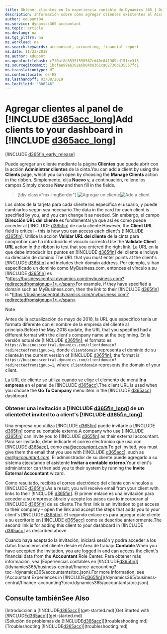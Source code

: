 ```yaml
---
title: Obtener clientes en la experiencia contable de Dynamics 365 | Documentos de Microsoft
description: Información sobre cómo agregar clientes existentes al Accountant Hub de Dynamics 365.
author: edupont04
ms.service: dynamics365-accountant
ms.topic: article
ms.devlang: na
ms.tgt_pltfrm: na
ms.workload: na
ms.search.keywords: accountant, accounting, financial report
ms.date: 11/23/2018
ms.author: edupont
ms.openlocfilehash: c7f0af8d3535f558567cd40c841909cd151ce313
ms.sourcegitcommit: 1bcfaa99ea302e6b84b8361ca02730b135557fc1
ms.translationtype: HT
ms.contentlocale: es-ES
ms.lasthandoff: 03/08/2019
ms.locfileid: "806246"
---
```

# <a name="add-clients-to-your-dashboard-in-include-d365acclongincludesd365acclongmdmd"></a><span data-ttu-id="6ca15-103">Agregar clientes al panel de [!INCLUDE [d365acc_long](includes/d365acc_long_md.md)]</span><span class="sxs-lookup"><span data-stu-id="6ca15-103">Add clients to your dashboard in [!INCLUDE [d365acc_long](includes/d365acc_long_md.md)]</span></span>
[!INCLUDE [d365fin_early_release](includes/d365fin_early_release.md.md)]

<span data-ttu-id="6ca15-104">Puede agregar un cliente mediante la página **Clientes** que puede abrir con la acción **Administrar clientes** de la cinta.</span><span class="sxs-lookup"><span data-stu-id="6ca15-104">You can add a client by using the **Clients** page, which you can open by choosing the **Manage Clients** action in the ribbon.</span></span> <span data-ttu-id="6ca15-105">Simplemente, elija **Nuevo** y, a continuación, rellene los campos.</span><span class="sxs-lookup"><span data-stu-id="6ca15-105">Simply choose **New** and then fill in the fields.</span></span>  

> [!div class="mx-imgBorder"]
> <span data-ttu-id="6ca15-106">![Agregar un cliente](./media/accountant-add-client/manage-client.png)</span><span class="sxs-lookup"><span data-stu-id="6ca15-106">![Add a client](./media/accountant-add-client/manage-client.png)</span></span>

<span data-ttu-id="6ca15-107">Los datos de la tarjeta para cada cliente los especifica el usuario, y puede cambiarlos según sea necesario.</span><span class="sxs-lookup"><span data-stu-id="6ca15-107">The data in the card for each client is specified by you, and you can change it as needed.</span></span> <span data-ttu-id="6ca15-108">Sin embargo, el campo **Dirección URL del cliente** es fundamental ya que así es como puede acceder al [!INCLUDE [d365fin](includes/d365fin_md.md)] de cada cliente.</span><span class="sxs-lookup"><span data-stu-id="6ca15-108">However, the **Client URL** field is critical - this is how you can access each client's [!INCLUDE [d365fin](includes/d365fin_md.md)].</span></span> <span data-ttu-id="6ca15-109">Utilice la acción **Validar URL del cliente** de la cinta para comprobar que ha introducido el vínculo correcto.</span><span class="sxs-lookup"><span data-stu-id="6ca15-109">Use the **Validate Client URL** action in the ribbon to test that you entered the right link.</span></span> <span data-ttu-id="6ca15-110">La URL en la que debe introducir los puntos en [!INCLUDE [d365fin](includes/d365fin_md.md)] del cliente e incluye su dirección de dominio.</span><span class="sxs-lookup"><span data-stu-id="6ca15-110">The URL that you must enter points at the client's [!INCLUDE [d365fin](includes/d365fin_md.md)] and includes their domain address.</span></span> <span data-ttu-id="6ca15-111">Por ejemplo, si han especificado un dominio como MyBusiness.com, entonces el vínculo a su [!INCLUDE [d365fin](includes/d365fin_md.md)] es *https://businesscentral.dynamics.com/mybusiness.com?redirectedfromsignup=1*.</span><span class="sxs-lookup"><span data-stu-id="6ca15-111">For example, if they have specified a domain such as MyBusiness.com, then the link to their [!INCLUDE [d365fin](includes/d365fin_md.md)] is *https://businesscentral.dynamics.com/mybusiness.com?redirectedfromsignup=1*.</span></span>  

> [!NOTE]
>  <span data-ttu-id="6ca15-112">Antes de la actualización de mayo de 2018, la URL que especificó tenía un formato diferente con el nombre de la empresa del cliente al principio.</span><span class="sxs-lookup"><span data-stu-id="6ca15-112">Before the May 2018 update, the URL that you specified had a different format with the client's company name at the beginning.</span></span> <span data-ttu-id="6ca15-113">En la versión actual de [!INCLUDE [d365fin](includes/d365fin_md.md)], el formato es ```https://businesscentral.dynamics.com/clientdomain?redirectedfromsignup=1```, donde ```clientdomain``` representa el dominio de su cliente.</span><span class="sxs-lookup"><span data-stu-id="6ca15-113">In the current version of [!INCLUDE [d365fin](includes/d365fin_md.md)], the format is ```https://businesscentral.dynamics.com/clientdomain?redirectedfromsignup=1```, where ```clientdomain``` represents the domain of your client.</span></span>  

<span data-ttu-id="6ca15-114">La URL de cliente se utiliza cuando se elige el elemento de menú **Ir a empresa** en el panel de [!INCLUDE [d365acc](includes/d365acc_md.md)].</span><span class="sxs-lookup"><span data-stu-id="6ca15-114">The client URL is used when you choose the **Go To Company** menu item in the [!INCLUDE [d365acc](includes/d365acc_md.md)] dashboard.</span></span>  

### <a name="get-invited-to-a-clients-include-d365finlongincludesd365finlongmdmd"></a><span data-ttu-id="6ca15-115">Obtener una invitación a [!INCLUDE [d365fin_long](includes/d365fin_long_md.md)] de un cliente</span><span class="sxs-lookup"><span data-stu-id="6ca15-115">Get invited to a client's [!INCLUDE [d365fin_long](includes/d365fin_long_md.md)]</span></span>
<span data-ttu-id="6ca15-116">Una empresa que utiliza [!INCLUDE [d365fin](includes/d365fin_md.md)] puede invitarle a [!INCLUDE [d365fin](includes/d365fin_md.md)] como su contable externo.</span><span class="sxs-lookup"><span data-stu-id="6ca15-116">A company who use [!INCLUDE [d365fin](includes/d365fin_md.md)] can invite you to [!INCLUDE [d365fin](includes/d365fin_md.md)] as their external accountant.</span></span> <span data-ttu-id="6ca15-117">Para ser invitado, debe indicarle el correo electrónico que usa con [!INCLUDE [d365acc](includes/d365acc_md.md)], como <em>me@accountant.com</em>.</span><span class="sxs-lookup"><span data-stu-id="6ca15-117">To get invited, you must give them the email that you use with [!INCLUDE [d365acc](includes/d365acc_md.md)], such as <em>me@accountant.com</em>.</span></span> <span data-ttu-id="6ca15-118">El administrador de su cliente puede agregarlo a su sistema ejecutando el asistente **Invitar a contable externo**.</span><span class="sxs-lookup"><span data-stu-id="6ca15-118">Your client's administrator can then add you to their system by running the **Invite External Accountant** wizard.</span></span>  

<span data-ttu-id="6ca15-119">Como resultado, recibirá el correo electrónico del cliente con vínculos a [!INCLUDE [d365fin](includes/d365fin_md.md)].</span><span class="sxs-lookup"><span data-stu-id="6ca15-119">As a result, you will receive email from your client with links to their [!INCLUDE [d365fin](includes/d365fin_md.md)].</span></span> <span data-ttu-id="6ca15-120">El primer enlace es una invitación para acceder a su empresa: ábralo y acepte los pasos que lo incorporan al [!INCLUDE [d365fin](includes/d365fin_md.md)] de su cliente.</span><span class="sxs-lookup"><span data-stu-id="6ca15-120">The first link is an invitation to get access to their company - open the link and accept the steps that adds you to your client's [!INCLUDE [d365fin](includes/d365fin_md.md)].</span></span> <span data-ttu-id="6ca15-121">El segundo enlace es para agregar este cliente a su escritorio en [!INCLUDE [d365acc](includes/d365acc_md.md)] como se describe anteriormente.</span><span class="sxs-lookup"><span data-stu-id="6ca15-121">The second link is for adding this client to your dashboard in [!INCLUDE [d365acc](includes/d365acc_md.md)] as described above.</span></span>  

<span data-ttu-id="6ca15-122">Cuando haya aceptado la invitación, iniciará sesión y podrá acceder a los datos financieros del cliente desde el Área de trabajo **Contable**.</span><span class="sxs-lookup"><span data-stu-id="6ca15-122">When you have accepted the invitation, you are logged in and can access the client's financial data from the **Accountant** Role Center.</span></span> <span data-ttu-id="6ca15-123">Para obtener más información, vea [Experiencias contables en [!INCLUDE[d365fin](includes/d365fin_md.md)]](/dynamics365/business-central/finance-accounting?toc=/dynamics365/accountants/toc.json).</span><span class="sxs-lookup"><span data-stu-id="6ca15-123">For more information, see [Accountant Experiences in [!INCLUDE[d365fin](includes/d365fin_md.md)]](/dynamics365/business-central/finance-accounting?toc=/dynamics365/accountants/toc.json).</span></span>  

## <a name="see-also"></a><span data-ttu-id="6ca15-124">Consulte también</span><span class="sxs-lookup"><span data-stu-id="6ca15-124">See Also</span></span>
<span data-ttu-id="6ca15-125">[Introducción a [!INCLUDE[d365acc](includes/d365acc_md.md)]](get-started.md)</span><span class="sxs-lookup"><span data-stu-id="6ca15-125">[Get Started with [!INCLUDE[d365acc](includes/d365acc_md.md)]](get-started.md)</span></span>  
<span data-ttu-id="6ca15-126">[Solución de problemas de [!INCLUDE[d365acc](includes/d365acc_md.md)]](troubleshooting.md)</span><span class="sxs-lookup"><span data-stu-id="6ca15-126">[Troubleshooting [!INCLUDE[d365acc](includes/d365acc_md.md)]](troubleshooting.md)</span></span>  
